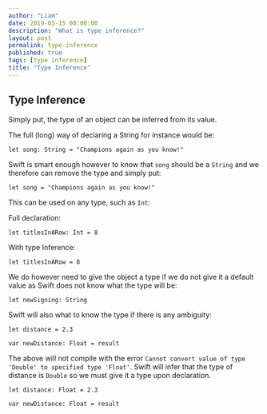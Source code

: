 ```yaml
---
author: "Liam"
date: 2019-05-15 00:00:00
description: "What is type inference?"
layout: post
permalink: type-inference
published: true
tags: [type inference]
title: "Type Inference"
---
```


## Type Inference

Simply put, the type of an object can be inferred from its value.

The full (long) way of declaring a String for instance would be:

```
let song: String = "Champions again as you know!"
```

Swift is smart enough however to know that `song` should be a `String` and we therefore can remove the type and simply put:

```
let song = "Champions again as you know!"
```

This can be used on any type, such as `Int`:

Full declaration:
```
let titlesInARow: Int = 8
```

With type Inference:

```
let titlesInARow = 8
```

We do however need to give the object a type if we do not give it a default value as Swift does not know what the type will be:
```
let newSigning: String
```

Swift will also what to know the type if there is any ambiguity:

```
let distance = 2.3

var newDistance: Float = result
```

The above will not compile with the error `Cannot convert value of type 'Double' to specified type 'Float'`. Swift will infer that the type of distance is `Double` so we must give it a type upon declaration.

```
let distance: Float = 2.3

var newDistance: Float = result
```
